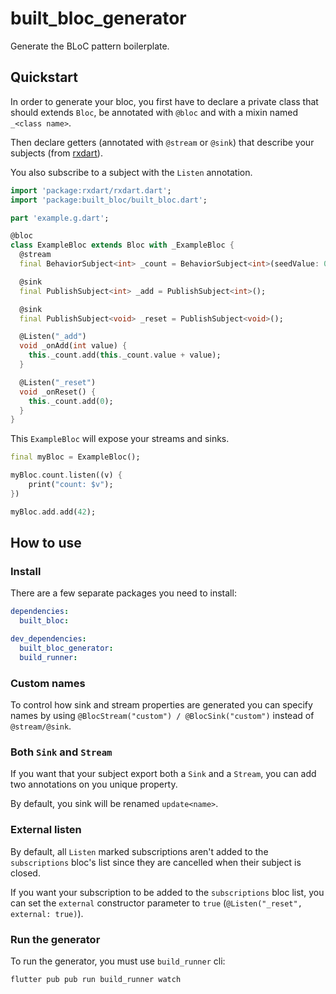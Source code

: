# built_bloc_generator

Generate the BLoC pattern boilerplate.

## Quickstart

In order to generate your bloc, you first have to declare a private class that should extends `Bloc`, be annotated with `@bloc` and with a mixin named `_<class name>`.

Then declare getters (annotated with `@stream` or `@sink`) that describe your subjects (from [rxdart](https://github.com/ReactiveX/rxdart)). 

You also subscribe to a subject with the `Listen` annotation.

```dart
import 'package:rxdart/rxdart.dart';
import 'package:built_bloc/built_bloc.dart';

part 'example.g.dart';

@bloc
class ExampleBloc extends Bloc with _ExampleBloc {
  @stream
  final BehaviorSubject<int> _count = BehaviorSubject<int>(seedValue: 0);

  @sink
  final PublishSubject<int> _add = PublishSubject<int>();

  @sink
  final PublishSubject<void> _reset = PublishSubject<void>();

  @Listen("_add")
  void _onAdd(int value) {
    this._count.add(this._count.value + value);
  }

  @Listen("_reset")
  void _onReset() {
    this._count.add(0);
  }
}
```

This `ExampleBloc` will expose your streams and sinks.

```dart
final myBloc = ExampleBloc();

myBloc.count.listen((v) {
    print("count: $v");
})

myBloc.add.add(42);

```

## How to use

### Install

There are a few separate packages you need to install:

```yaml
dependencies:
  built_bloc:

dev_dependencies:
  built_bloc_generator: 
  build_runner: 
```

### Custom names

To control how sink and stream properties are generated you can specify names by using `@BlocStream("custom") / @BlocSink("custom")` instead of `@stream/@sink`.

### Both `Sink` and `Stream`

If you want that your subject export both a `Sink` and a `Stream`, you can add two annotations on you unique property.

By default, you sink will be renamed `update<name>`.

### External listen

By default, all `Listen` marked subscriptions aren't added to the `subscriptions` bloc's list since they are cancelled when their subject is closed.

If you want your subscription to be added to the `subscriptions` bloc list, you can set the `external` constructor parameter to `true` (`@Listen("_reset", external: true)`).

### Run the generator

To run the generator, you must use `build_runner` cli:

```sh
flutter pub pub run build_runner watch
```